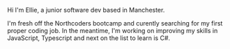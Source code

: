 Hi I'm Ellie, a junior software dev based in Manchester.

I'm fresh off the Northcoders bootcamp and curently searching for my first proper coding job. In the meantime, I'm working on improving my skills in JavaScript, Typescript and next on the list to learn is C#.
